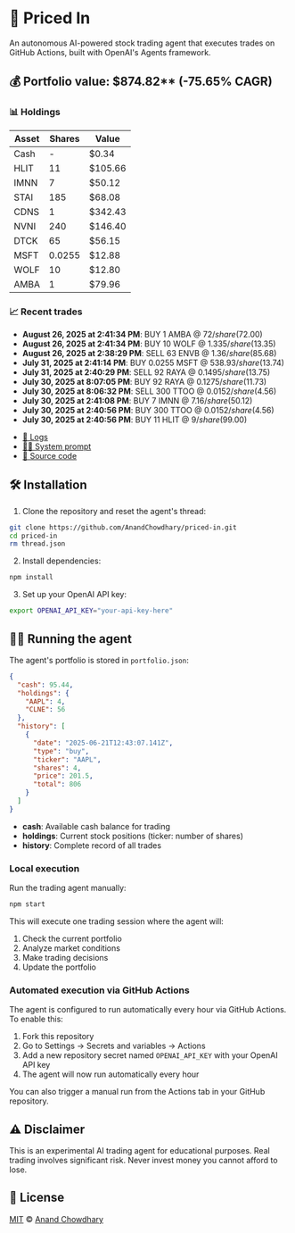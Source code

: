# 🤖 Priced In

An autonomous AI-powered stock trading agent that executes trades on GitHub Actions, built with OpenAI's Agents framework.

<!-- auto start -->

## 💰 Portfolio value: $874.82** (-75.65% CAGR)

### 📊 Holdings

| Asset | Shares | Value |
|-------|--------|-------|
| Cash | - | $0.34 |
| HLIT | 11 | $105.66 |
| IMNN | 7 | $50.12 |
| STAI | 185 | $68.08 |
| CDNS | 1 | $342.43 |
| NVNI | 240 | $146.40 |
| DTCK | 65 | $56.15 |
| MSFT | 0.0255 | $12.88 |
| WOLF | 10 | $12.80 |
| AMBA | 1 | $79.96 |

### 📈 Recent trades

- **August 26, 2025 at 2:41:34 PM**: BUY 1 AMBA @ $72/share ($72.00)
- **August 26, 2025 at 2:41:34 PM**: BUY 10 WOLF @ $1.335/share ($13.35)
- **August 26, 2025 at 2:38:29 PM**: SELL 63 ENVB @ $1.36/share ($85.68)
- **July 31, 2025 at 2:41:14 PM**: BUY 0.0255 MSFT @ $538.93/share ($13.74)
- **July 31, 2025 at 2:40:29 PM**: SELL 92 RAYA @ $0.1495/share ($13.75)
- **July 30, 2025 at 8:07:05 PM**: BUY 92 RAYA @ $0.1275/share ($11.73)
- **July 30, 2025 at 8:06:32 PM**: SELL 300 TTOO @ $0.0152/share ($4.56)
- **July 30, 2025 at 2:41:08 PM**: BUY 7 IMNN @ $7.16/share ($50.12)
- **July 30, 2025 at 2:40:56 PM**: BUY 300 TTOO @ $0.0152/share ($4.56)
- **July 30, 2025 at 2:40:56 PM**: BUY 11 HLIT @ $9/share ($99.00)

<!-- auto end -->

- [🧠 Logs](./agent.log)
- [🧑‍💻 System prompt](./system-prompt.md)
- [📁 Source code](./agent.ts)

## 🛠️ Installation

1. Clone the repository and reset the agent's thread:

```bash
git clone https://github.com/AnandChowdhary/priced-in.git
cd priced-in
rm thread.json
```

2. Install dependencies:

```bash
npm install
```

3. Set up your OpenAI API key:

```bash
export OPENAI_API_KEY="your-api-key-here"
```

## 🏃‍♂️ Running the agent

The agent's portfolio is stored in `portfolio.json`:

```json
{
  "cash": 95.44,
  "holdings": {
    "AAPL": 4,
    "CLNE": 56
  },
  "history": [
    {
      "date": "2025-06-21T12:43:07.141Z",
      "type": "buy",
      "ticker": "AAPL",
      "shares": 4,
      "price": 201.5,
      "total": 806
    }
  ]
}
```

- **cash**: Available cash balance for trading
- **holdings**: Current stock positions (ticker: number of shares)
- **history**: Complete record of all trades

### Local execution

Run the trading agent manually:

```bash
npm start
```

This will execute one trading session where the agent will:

1. Check the current portfolio
2. Analyze market conditions
3. Make trading decisions
4. Update the portfolio

### Automated execution via GitHub Actions

The agent is configured to run automatically every hour via GitHub Actions. To enable this:

1. Fork this repository
2. Go to Settings → Secrets and variables → Actions
3. Add a new repository secret named `OPENAI_API_KEY` with your OpenAI API key
4. The agent will now run automatically every hour

You can also trigger a manual run from the Actions tab in your GitHub repository.

## ⚠️ Disclaimer

This is an experimental AI trading agent for educational purposes. Real trading involves significant risk. Never invest money you cannot afford to lose.

## 📄 License

[MIT](./LICENSE) © [Anand Chowdhary](https://anandchowdhary.com)
